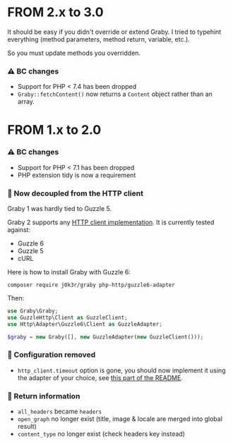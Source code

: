 # FROM 2.x to 3.0

It should be easy if you didn't override or extend Graby.
I tried to typehint everything (method parameters, method return, variable, etc.).

So you must update methods you overridden.

### :warning: BC changes

- Support for PHP < 7.4 has been dropped
- `Graby::fetchContent()` now returns a `Content` object rather than an array.

# FROM 1.x to 2.0

### :warning: BC changes

- Support for PHP < 7.1 has been dropped
- PHP extension tidy is now a requirement

### :electric_plug: Now decoupled from the HTTP client

Graby 1 was hardly tied to Guzzle 5.

Graby 2 supports any [HTTP client implementation](https://packagist.org/providers/php-http/client-implementation). It is currently tested against:

- Guzzle 6
- Guzzle 5
- cURL

Here is how to install Graby with Guzzle 6:

```
composer require j0k3r/graby php-http/guzzle6-adapter
```

Then:


```php
use Graby\Graby;
use GuzzleHttp\Client as GuzzleClient;
use Http\Adapter\Guzzle6\Client as GuzzleAdapter;

$graby = new Graby([], new GuzzleAdapter(new GuzzleClient()));
```

### :wave: Configuration removed

- `http_client.timeout` option is gone, you should now implement it using the adapter of your choice, see [this part of the README](https://github.com/j0k3r/graby#timeout-configuration).

### :twisted_rightwards_arrows: Return information

- `all_headers` became `headers`
- `open_graph` no longer exist (title, image & locale are merged into global result)
- `content_type` no longer exist (check headers key instead)
